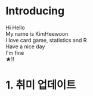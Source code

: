 # Introducing  
Hi Hello  
My name is KimHeewoon  
I love card game, statistics and R  
Have a nice day  
I'm fine  
★!!  
# 1. 취미 업데이트